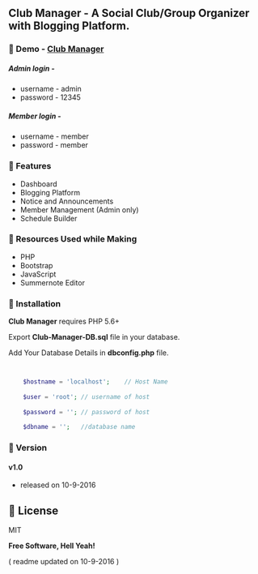 ## Club Manager - A Social Club/Group Organizer with Blogging Platform.

### :pushpin: Demo - [Club Manager](http://sharadshinde.in/club)

##### Admin login -
* username - admin
* password - 12345

##### Member login -
* username - member
* password - member


### :pushpin: Features
* Dashboard
* Blogging Platform
* Notice and Announcements
* Member Management (Admin only)
* Schedule Builder

### :pushpin: Resources Used while Making
* PHP
* Bootstrap
* JavaScript
* Summernote Editor

### :pushpin: Installation

**Club Manager** requires PHP 5.6+

Export **Club-Manager-DB.sql** file in your database.

Add Your Database Details in **dbconfig.php** file.

```php


	$hostname = 'localhost'; 	// Host Name
	
	$user = 'root'; // username of host
	
	$password = ''; // password of host
	
	$dbname = ''; 	//database name


```

### :pushpin: Version

#### v1.0
* released on 10-9-2016


:pushpin: License
----

MIT


**Free Software, Hell Yeah!**


( readme updated on 10-9-2016 )
